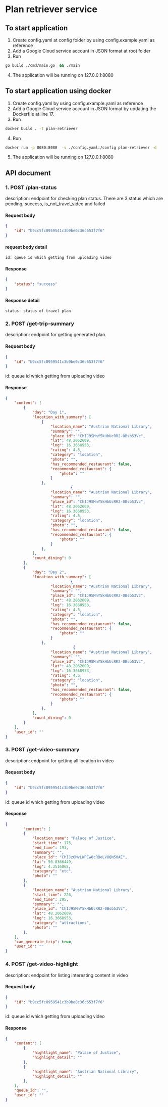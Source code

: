 # Plan retriever service

## To start application
1. Create config.yaml at config folder by using config.example.yaml as reference
2. Add a Google Cloud service account in JSON format at root folder
3. Run
```sh
go build ./cmd/main.go  && ./main
```
4. The application will be running on 127.0.0.1:8080

## To start application using docker
1. Create config.yaml by using config.example.yaml as reference
2. Add a Google Cloud service account in JSON format by updating the Dockerfile at line 17.
3. Run
```sh
docker build . -t plan-retriever
```
4. Run
```sh
docker run -p 8080:8080  -v ./config.yaml:/config plan-retriever -d
```
5. The application will be running on 127.0.0.1:8080

## API document
### 1. POST /plan-status <br />
description: endpoint for checking plan status. There are 3 status which are pending, success, is_not_travel_video and failed
#### Request body
```json
{
    "id": "b9cc5fc8959541c3b9be0c36c653f7f6"
}
```
#### request body detail
```text
id: queue id which getting from uploading video
```
#### Response
```json
{
    "status": "success"
}
```
#### Response detail
```text
status: status of travel plan
```
### 2. POST /get-trip-summary
description: endpoint for getting generated plan.
#### Request body
```json
{
    "id": "b9cc5fc8959541c3b9be0c36c653f7f6"
}
```
id: queue id which getting from uploading video
#### Response
```json
{
    "content": [
        {
            "day": "Day 1",
            "location_with_summary": [
                {
                    "location_name": "Austrian National Library",
                    "summary": "",
                    "place_id": "ChIJ9SMnY5kHbUcRR2-0Bsb53Vc",
                    "lat": 48.2062609,
                    "lng": 16.3668953,
                    "rating": 4.5,
                    "category": "location",
                    "photo": "",
                    "has_recommended_restaurant": false,
                    "recommended_restaurant": {
                        "photo": ""
                    }
                },
                             {
                    "location_name": "Austrian National Library",
                    "summary": "",
                    "place_id": "ChIJ9SMnY5kHbUcRR2-0Bsb53Vc",
                    "lat": 48.2062609,
                    "lng": 16.3668953,
                    "rating": 4.5,
                    "category": "location",
                    "photo": "",
                    "has_recommended_restaurant": false,
                    "recommended_restaurant": {
                        "photo": ""
                    }
                },
            ],
            "count_dining": 0
        },
        {
            "day": "Day 2",
            "location_with_summary": [
                             {
                    "location_name": "Austrian National Library",
                    "summary": "",
                    "place_id": "ChIJ9SMnY5kHbUcRR2-0Bsb53Vc",
                    "lat": 48.2062609,
                    "lng": 16.3668953,
                    "rating": 4.5,
                    "category": "location",
                    "photo": "",
                    "has_recommended_restaurant": false,
                    "recommended_restaurant": {
                        "photo": ""
                    }
                },
                              {
                    "location_name": "Austrian National Library",
                    "summary": "",
                    "place_id": "ChIJ9SMnY5kHbUcRR2-0Bsb53Vc",
                    "lat": 48.2062609,
                    "lng": 16.3668953,
                    "rating": 4.5,
                    "category": "location",
                    "photo": "",
                    "has_recommended_restaurant": false,
                    "recommended_restaurant": {
                        "photo": ""
                    }
                },
            ],
            "count_dining": 0
        }
    ],
    "user_id": ""
}
```
### 3. POST /get-video-summary
description: endpoint for getting all location in video
#### Request body
```json
{
    "id": "b9cc5fc8959541c3b9be0c36c653f7f6"
}
```
id: queue id which getting from uploading video
#### Response
```json
{
        "content": [
        {
            "location_name": "Palace of Justice",
            "start_time": 175,
            "end_time": 191,
            "summary": "",
            "place_id": "ChIJz6MvLWPEw0cRBeLV8QN50AE",
            "lat": 50.8366449,
            "lng": 4.3516068,
            "category": "etc",
            "photo": ""
        },
        {
            "location_name": "Austrian National Library",
            "start_time": 226,
            "end_time": 295,
            "summary": "",
            "place_id": "ChIJ9SMnY5kHbUcRR2-0Bsb53Vc",
            "lat": 48.2062609,
            "lng": 16.3668953,
            "category": "attractions",
            "photo": ""
        },
    ],
    "can_generate_trip": true,
    "user_id": ""
}
```
### 4. POST /get-video-highlight
description: endpoint for listing interesting content in video
#### Request body
```json
{
    "id": "b9cc5fc8959541c3b9be0c36c653f7f6"
}
```
id: queue id which getting from uploading video
#### Response
```json
{
    "content": [
        {
            "hightlight_name": "Palace of Justice",
            "highlight_detail": ""
        },
        {
            "hightlight_name": "Austrian National Library",
            "highlight_detail": ""
        },
    ],
    "queue_id": "",
    "user_id": ""
}
```